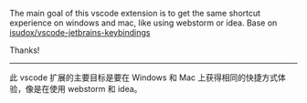 The main goal of this vscode extension is
to get the same shortcut experience on windows and mac,
like using webstorm or idea.
Base on [isudox/vscode-jetbrains-keybindings](https://marketplace.visualstudio.com/items?itemName=isudox.vscode-jetbrains-keybindings)

Thanks!

---

此 vscode 扩展的主要目标是要在 Windows 和 Mac 上获得相同的快捷方式体验，像是在使用 webstorm 和 idea。

